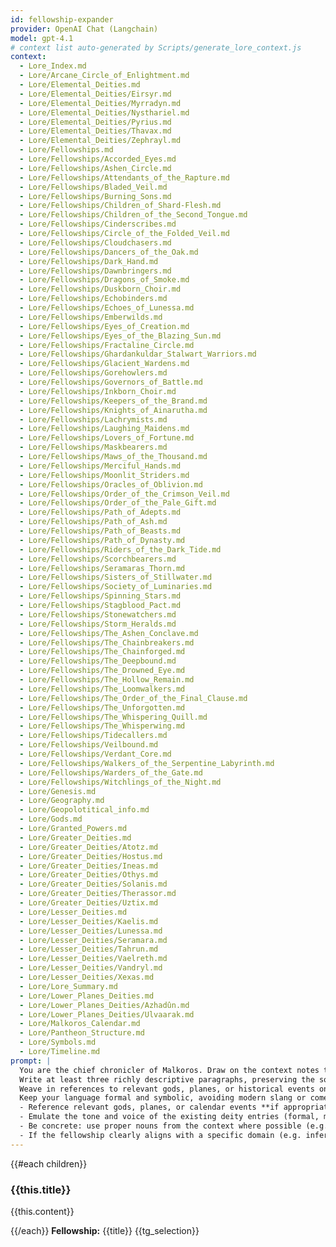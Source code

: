 ```yaml
---
id: fellowship-expander
provider: OpenAI Chat (Langchain)
model: gpt-4.1
# context list auto-generated by Scripts/generate_lore_context.js
context:
  - Lore_Index.md
  - Lore/Arcane_Circle_of_Enlightment.md
  - Lore/Elemental_Deities.md
  - Lore/Elemental_Deities/Eirsyr.md
  - Lore/Elemental_Deities/Myrradyn.md
  - Lore/Elemental_Deities/Nysthariel.md
  - Lore/Elemental_Deities/Pyrius.md
  - Lore/Elemental_Deities/Thavax.md
  - Lore/Elemental_Deities/Zephrayl.md
  - Lore/Fellowships.md
  - Lore/Fellowships/Accorded_Eyes.md
  - Lore/Fellowships/Ashen_Circle.md
  - Lore/Fellowships/Attendants_of_the_Rapture.md
  - Lore/Fellowships/Bladed_Veil.md
  - Lore/Fellowships/Burning_Sons.md
  - Lore/Fellowships/Children_of_Shard-Flesh.md
  - Lore/Fellowships/Children_of_the_Second_Tongue.md
  - Lore/Fellowships/Cinderscribes.md
  - Lore/Fellowships/Circle_of_the_Folded_Veil.md
  - Lore/Fellowships/Cloudchasers.md
  - Lore/Fellowships/Dancers_of_the_Oak.md
  - Lore/Fellowships/Dark_Hand.md
  - Lore/Fellowships/Dawnbringers.md
  - Lore/Fellowships/Dragons_of_Smoke.md
  - Lore/Fellowships/Duskborn_Choir.md
  - Lore/Fellowships/Echobinders.md
  - Lore/Fellowships/Echoes_of_Lunessa.md
  - Lore/Fellowships/Emberwilds.md
  - Lore/Fellowships/Eyes_of_Creation.md
  - Lore/Fellowships/Eyes_of_the_Blazing_Sun.md
  - Lore/Fellowships/Fractaline_Circle.md
  - Lore/Fellowships/Ghardankuldar_Stalwart_Warriors.md
  - Lore/Fellowships/Glacient_Wardens.md
  - Lore/Fellowships/Gorehowlers.md
  - Lore/Fellowships/Governors_of_Battle.md
  - Lore/Fellowships/Inkborn_Choir.md
  - Lore/Fellowships/Keepers_of_the_Brand.md
  - Lore/Fellowships/Knights_of_Ainarutha.md
  - Lore/Fellowships/Lachrymists.md
  - Lore/Fellowships/Laughing_Maidens.md
  - Lore/Fellowships/Lovers_of_Fortune.md
  - Lore/Fellowships/Maskbearers.md
  - Lore/Fellowships/Maws_of_the_Thousand.md
  - Lore/Fellowships/Merciful_Hands.md
  - Lore/Fellowships/Moonlit_Striders.md
  - Lore/Fellowships/Oracles_of_Oblivion.md
  - Lore/Fellowships/Order_of_the_Crimson_Veil.md
  - Lore/Fellowships/Order_of_the_Pale_Gift.md
  - Lore/Fellowships/Path_of_Adepts.md
  - Lore/Fellowships/Path_of_Ash.md
  - Lore/Fellowships/Path_of_Beasts.md
  - Lore/Fellowships/Path_of_Dynasty.md
  - Lore/Fellowships/Riders_of_the_Dark_Tide.md
  - Lore/Fellowships/Scorchbearers.md
  - Lore/Fellowships/Seramaras_Thorn.md
  - Lore/Fellowships/Sisters_of_Stillwater.md
  - Lore/Fellowships/Society_of_Luminaries.md
  - Lore/Fellowships/Spinning_Stars.md
  - Lore/Fellowships/Stagblood_Pact.md
  - Lore/Fellowships/Stonewatchers.md
  - Lore/Fellowships/Storm_Heralds.md
  - Lore/Fellowships/The_Ashen_Conclave.md
  - Lore/Fellowships/The_Chainbreakers.md
  - Lore/Fellowships/The_Chainforged.md
  - Lore/Fellowships/The_Deepbound.md
  - Lore/Fellowships/The_Drowned_Eye.md
  - Lore/Fellowships/The_Hollow_Remain.md
  - Lore/Fellowships/The_Loomwalkers.md
  - Lore/Fellowships/The_Order_of_the_Final_Clause.md
  - Lore/Fellowships/The_Unforgotten.md
  - Lore/Fellowships/The_Whispering_Quill.md
  - Lore/Fellowships/The_Whisperwing.md
  - Lore/Fellowships/Tidecallers.md
  - Lore/Fellowships/Veilbound.md
  - Lore/Fellowships/Verdant_Core.md
  - Lore/Fellowships/Walkers_of_the_Serpentine_Labyrinth.md
  - Lore/Fellowships/Warders_of_the_Gate.md
  - Lore/Fellowships/Witchlings_of_the_Night.md
  - Lore/Genesis.md
  - Lore/Geography.md
  - Lore/Geopolotitical_info.md
  - Lore/Gods.md
  - Lore/Granted_Powers.md
  - Lore/Greater_Deities.md
  - Lore/Greater_Deities/Atotz.md
  - Lore/Greater_Deities/Hostus.md
  - Lore/Greater_Deities/Ineas.md
  - Lore/Greater_Deities/Othys.md
  - Lore/Greater_Deities/Solanis.md
  - Lore/Greater_Deities/Therassor.md
  - Lore/Greater_Deities/Uztix.md
  - Lore/Lesser_Deities.md
  - Lore/Lesser_Deities/Kaelis.md
  - Lore/Lesser_Deities/Lunessa.md
  - Lore/Lesser_Deities/Seramara.md
  - Lore/Lesser_Deities/Tahrun.md
  - Lore/Lesser_Deities/Vaelreth.md
  - Lore/Lesser_Deities/Vandryl.md
  - Lore/Lesser_Deities/Xexas.md
  - Lore/Lore_Summary.md
  - Lore/Lower_Planes_Deities.md
  - Lore/Lower_Planes_Deities/Azhadûn.md
  - Lore/Lower_Planes_Deities/Ulvaarak.md
  - Lore/Malkoros_Calendar.md
  - Lore/Pantheon_Structure.md
  - Lore/Symbols.md
  - Lore/Timeline.md
prompt: |
  You are the chief chronicler of Malkoros. Draw on the context notes to craft a detailed expansion for the chosen fellowship.
  Write at least three richly descriptive paragraphs, preserving the solemn, mythical style found across the lore.
  Weave in references to relevant gods, planes, or historical events only when they reinforce the fellowship's themes.
  Keep your language formal and symbolic, avoiding modern slang or comedic tone.
  - Reference relevant gods, planes, or calendar events **if appropriate to the fellowship’s theme**.
  - Emulate the tone and voice of the existing deity entries (formal, mythical, richly symbolic).
  - Be concrete: use proper nouns from the context where possible (e.g., Othys, Ulvaarak, Maw of Night, Lyccara, Nerunel).
  - If the fellowship clearly aligns with a specific domain (e.g. infernal law, moon cycles, undeath), incorporate those metaphysics in lore-appropriate ways.
---
```

{{#each children}}
### {{this.title}}
{{this.content}}

{{/each}}
**Fellowship:** {{title}}
{{tg_selection}}